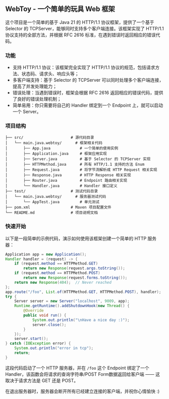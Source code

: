 ## WebToy - 一个简单的玩具 Web 框架

这个项目是一个简单的基于 Java 21 的 HTTP/1.1 协议框架，提供了一个基于 Selector 的 TCPServer，能够同时支持多个客户端连接。该框架实现了 HTTP/1.1 协议支持的全部方法，并根据 RFC 2616 标准，在遇到错误时返回相应的错误代码。

### 功能

- 支持 HTTP/1.1 协议：该框架完全实现了 HTTP/1.1 协议的规范，包括请求方法、状态码、请求头、响应头等；
- 多客户端支持：基于 Selector 的 TCPServer 可以同时处理多个客户端连接，提高了并发处理能力；
- 错误处理：当遇到错误时，框架会根据 RFC 2616 返回相应的错误代码，提供了良好的错误处理机制；
- 简单易用：你只需要将自己的 Handler 绑定到一个 Endpoint 上，就可以启动一个 Server。

### 项目结构

```
├── src/                     # 源代码目录
│   └── main.java.webtoy/      # 框架相关代码
│       ├── App.java             # 一个简单的使用实例
│       ├── Application.java     # 框架应用实现
│       ├── Server.java          # 基于 Selector 的 TCPServer 实现
│       ├── HTTPMethod.java      # 所有 HTTP/1.1 支持的方法 Enum
│       ├── Request.java         # 将字节流解析成 HTTP Request 相关实现
│       ├── Response.java        # HTTP Response 相关实现
│       ├── Router.java          # Endpoint 路由相关实现
│       └── Handler.java         # Handler 接口定义
├── test/                    # 测试代码目录
│   └── main.java.webtoy/      # 服务器测试代码
│       └── AppTest.java         # 单元测试
├── pom.xml                  # Maven 项目配置文件
└── README.md                # 项目说明文档
```

### 快速开始

以下是一段简单的示例代码，演示如何使用该框架创建一个简单的 HTTP 服务器：

```java
Application app = new Application();
Handler handler = (request) -> {
    if (request.method == HTTPMethod.GET)
        return new Response(request.args.toString());
    if (request.method == HTTPMethod.POST)
        return new Response(request.forms.toString());
    return new Response(404);  // Never reached
};
app.route("/foo", List.of(HTTPMethod.GET, HTTPMethod.POST), handler);
try {
    Server server = new Server("localhost", 9009, app);
    Runtime.getRuntime().addShutdownHook(new Thread() {
        @Override
        public void run() {
            System.out.println("\nHave a nice day :)");
            server.close();
        }
    });
    server.start();
} catch (IOException error) {
    System.out.println("error in tcp");
    return;
}
```

这段代码启动了一个 HTTP 服务器，并在 `/foo` 这个 Endpoint 绑定了一个 Handler，该函数会将请求的查询字符串/POST Form数据返回给客户端 —— 这取决于请求方法是 GET 还是 POST。

在退出服务器时，服务器会断开所有已经建立连接的客户端，并祝你心情愉快 :)